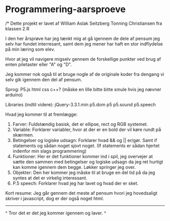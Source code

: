 # Programmering-aarsproeve
/*
Dette projekt er lavet af William Aslak Seitzberg Tonning Christiansen fra klassen 2.R 

I den her årsprøve har jeg tænkt mig at gå igennem de dele af pensum jeg selv har fundet interresant, samt dem jeg mener har haft en stor indflydelse på min læring som elev.

Hvor at jeg vil navigere migselv gennem de forskellige punkter ved brug af enten piletaster eller "A" og "D".

Jeg kommer nok også til at bruge nogle af de originale koder fra dengang vi selv gik igennem den del af pensum.

Sprog:
P5.js
html
css
c++? (måske en lille bitte bitte smule hvis jeg nævner arduino)

Libraries (indtil videre):
jQuery-3.3.1.min
p5.dom
p5
p5.sound
p5.speech

Hvad jeg kommer til at fremlægge:
1. Farver:
Fuldstændig basisk, det er ellipse, rect og RGB systemet.
2. Variable:
Forklarer variabler, hvor at der er en bold der vil køre rundt på skærmen.
3. Betingelser og logiske udsagn:
Forklarer hvad && og || er/gør. Samt if statements og sådan noget sjovt noget. (If statements er sådan hjertet indenfor min slags programmering)
4. Funktioner:
Her er det funktioner kommer ind i spil, jeg overvejer at sætte den sammen med betingelser og logiske udsagn da jeg ret hurtigt kan komme igennem dem begge.
Løkker springer jeg over.
5. Objekter:
Den her kommer jeg måske til at bruge en del tid på da jeg syntes at det er virkelig interessant.
6. P.5 speech:
Forklarer hvad jeg har lavet og hvad der er sket.

Kort resume:
Jeg går gennem det meste af pensum hvori jeg hovedsaligt skriver i javascript, dog er der også noget html.

--------------------------------------------------------------------------------------------------------------------------------------
^ Tror det er det jeg kommer igennem og laver. ^
